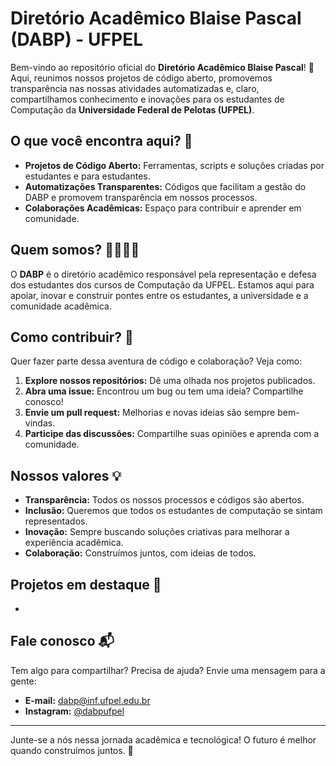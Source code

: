 # Diretório Acadêmico Blaise Pascal (DABP) - UFPEL

Bem-vindo ao repositório oficial do **Diretório Acadêmico Blaise Pascal**! 🎉 Aqui, reunimos nossos projetos de código aberto, promovemos transparência nas nossas atividades automatizadas e, claro, compartilhamos conhecimento e inovações para os estudantes de Computação da **Universidade Federal de Pelotas (UFPEL)**.

## O que você encontra aqui? 🤔

- **Projetos de Código Aberto:** Ferramentas, scripts e soluções criadas por estudantes e para estudantes.
- **Automatizações Transparentes:** Códigos que facilitam a gestão do DABP e promovem transparência em nossos processos.
- **Colaborações Acadêmicas:** Espaço para contribuir e aprender em comunidade.

## Quem somos? 👨‍💻👩‍💻

O **DABP** é o diretório acadêmico responsável pela representação e defesa dos estudantes dos cursos de Computação da UFPEL. Estamos aqui para apoiar, inovar e construir pontes entre os estudantes, a universidade e a comunidade acadêmica.

## Como contribuir? 🌟

Quer fazer parte dessa aventura de código e colaboração? Veja como:

1. **Explore nossos repositórios:** Dê uma olhada nos projetos publicados.
2. **Abra uma issue:** Encontrou um bug ou tem uma ideia? Compartilhe conosco!
3. **Envie um pull request:** Melhorias e novas ideias são sempre bem-vindas.
4. **Participe das discussões:** Compartilhe suas opiniões e aprenda com a comunidade.

## Nossos valores 💡

- **Transparência:** Todos os nossos processos e códigos são abertos.
- **Inclusão:** Queremos que todos os estudantes de computação se sintam representados.
- **Inovação:** Sempre buscando soluções criativas para melhorar a experiência acadêmica.
- **Colaboração:** Construímos juntos, com ideias de todos.

## Projetos em destaque 🚀

- 

## Fale conosco 📬

Tem algo para compartilhar? Precisa de ajuda? Envie uma mensagem para a gente:

- **E-mail:** dabp@inf.ufpel.edu.br
- **Instagram:** [@dabpufpel](dabp_computacao)

---

Junte-se a nós nessa jornada acadêmica e tecnológica! O futuro é melhor quando construímos juntos. 🌟
